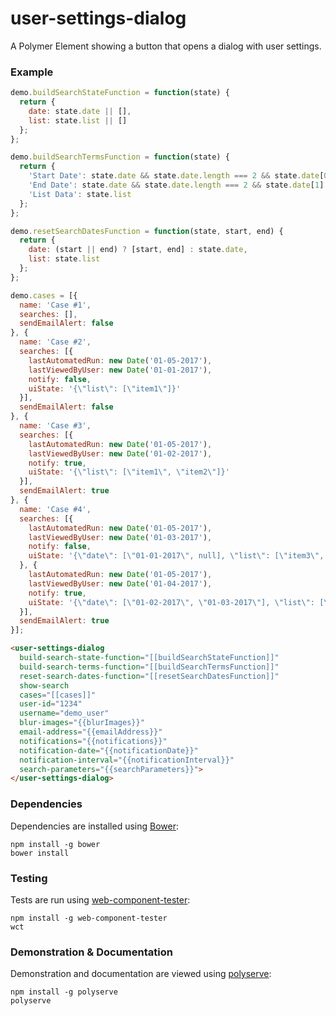 # user-settings-dialog

A Polymer Element showing a button that opens a dialog with user settings.

### Example
```js
demo.buildSearchStateFunction = function(state) {
  return {
    date: state.date || [],
    list: state.list || []
  };
};

demo.buildSearchTermsFunction = function(state) {
  return {
    'Start Date': state.date && state.date.length === 2 && state.date[0] ? [state.date[0]] : [],
    'End Date': state.date && state.date.length === 2 && state.date[1] ? [state.date[1]] : [],
    'List Data': state.list
  };
};

demo.resetSearchDatesFunction = function(state, start, end) {
  return {
    date: (start || end) ? [start, end] : state.date,
    list: state.list
  };
};

demo.cases = [{
  name: 'Case #1',
  searches: [],
  sendEmailAlert: false
}, {
  name: 'Case #2',
  searches: [{
    lastAutomatedRun: new Date('01-05-2017'),
    lastViewedByUser: new Date('01-01-2017'),
    notify: false,
    uiState: '{\"list\": [\"item1\"]}'
  }],
  sendEmailAlert: false
}, {
  name: 'Case #3',
  searches: [{
    lastAutomatedRun: new Date('01-05-2017'),
    lastViewedByUser: new Date('01-02-2017'),
    notify: true,
    uiState: '{\"list\": [\"item1\", \"item2\"]}'
  }],
  sendEmailAlert: true
}, {
  name: 'Case #4',
  searches: [{
    lastAutomatedRun: new Date('01-05-2017'),
    lastViewedByUser: new Date('01-03-2017'),
    notify: false,
    uiState: '{\"date\": [\"01-01-2017\", null], \"list\": [\"item3\", \"item4\"]}'
  }, {
    lastAutomatedRun: new Date('01-05-2017'),
    lastViewedByUser: new Date('01-04-2017'),
    notify: true,
    uiState: '{\"date\": [\"01-02-2017\", \"01-03-2017\"], \"list\": [\"item5\", \"item6\"]}'
  }],
  sendEmailAlert: true
}];
```

```html
<user-settings-dialog
  build-search-state-function="[[buildSearchStateFunction]]"
  build-search-terms-function="[[buildSearchTermsFunction]]"
  reset-search-dates-function="[[resetSearchDatesFunction]]"
  show-search
  cases="[[cases]]"
  user-id="1234"
  username="demo_user"
  blur-images="{{blurImages}}"
  email-address="{{emailAddress}}"
  notifications="{{notifications}}"
  notification-date="{{notificationDate}}"
  notification-interval="{{notificationInterval}}"
  search-parameters="{{searchParameters}}">
</user-settings-dialog>
```

### Dependencies

Dependencies are installed using [Bower](http://bower.io/):

    npm install -g bower
    bower install

### Testing

Tests are run using [web-component-tester](https://github.com/Polymer/web-component-tester):

    npm install -g web-component-tester
    wct

### Demonstration & Documentation

Demonstration and documentation are viewed using [polyserve](https://github.com/PolymerLabs/polyserve):

    npm install -g polyserve
    polyserve

